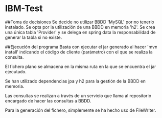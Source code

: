 # IBM-Test

##Toma de decisiones
Se decide no utilizar BBDD 'MySQL' por no tenerlo instalado. Se opta por la utilización de una BBDD en memoria 'h2'. Se crea una única tabla 'Provider' y se delega en spring data la responsabilidad de generar la tabla si no existe.

##Ejecución del programa
Basta con ejecutar el jar generado al hacer 'mvn install' indicando el código de cliente (parámetro) con el que se realiza la consulta.

El fichero plano se almacena en la misma ruta en la que se encuentra el jar ejecutado.

Se han utilizado dependencias jpa y h2 para la gestión de la BBDD en memoria.

Las consultas se realizan a través de un servicio que llama al repositorio encargado de hacer las consultas a BBDD.

Para la generación del fichero, simplemente se ha hecho uso de FileWriter.
